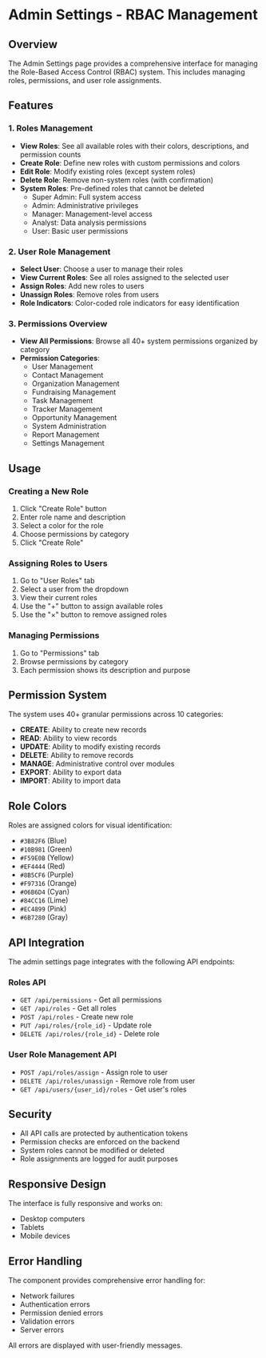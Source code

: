 # Admin Settings - RBAC Management

## Overview
The Admin Settings page provides a comprehensive interface for managing the Role-Based Access Control (RBAC) system. This includes managing roles, permissions, and user role assignments.

## Features

### 1. Roles Management
- **View Roles**: See all available roles with their colors, descriptions, and permission counts
- **Create Role**: Define new roles with custom permissions and colors
- **Edit Role**: Modify existing roles (except system roles)
- **Delete Role**: Remove non-system roles (with confirmation)
- **System Roles**: Pre-defined roles that cannot be deleted
  - Super Admin: Full system access
  - Admin: Administrative privileges
  - Manager: Management-level access
  - Analyst: Data analysis permissions
  - User: Basic user permissions

### 2. User Role Management
- **Select User**: Choose a user to manage their roles
- **View Current Roles**: See all roles assigned to the selected user
- **Assign Roles**: Add new roles to users
- **Unassign Roles**: Remove roles from users
- **Role Indicators**: Color-coded role indicators for easy identification

### 3. Permissions Overview
- **View All Permissions**: Browse all 40+ system permissions organized by category
- **Permission Categories**:
  - User Management
  - Contact Management
  - Organization Management
  - Fundraising Management
  - Task Management
  - Tracker Management
  - Opportunity Management
  - System Administration
  - Report Management
  - Settings Management

## Usage

### Creating a New Role
1. Click "Create Role" button
2. Enter role name and description
3. Select a color for the role
4. Choose permissions by category
5. Click "Create Role"

### Assigning Roles to Users
1. Go to "User Roles" tab
2. Select a user from the dropdown
3. View their current roles
4. Use the "+" button to assign available roles
5. Use the "×" button to remove assigned roles

### Managing Permissions
1. Go to "Permissions" tab
2. Browse permissions by category
3. Each permission shows its description and purpose

## Permission System

The system uses 40+ granular permissions across 10 categories:

- **CREATE**: Ability to create new records
- **READ**: Ability to view records
- **UPDATE**: Ability to modify existing records
- **DELETE**: Ability to remove records
- **MANAGE**: Administrative control over modules
- **EXPORT**: Ability to export data
- **IMPORT**: Ability to import data

## Role Colors

Roles are assigned colors for visual identification:
- `#3B82F6` (Blue)
- `#10B981` (Green) 
- `#F59E0B` (Yellow)
- `#EF4444` (Red)
- `#8B5CF6` (Purple)
- `#F97316` (Orange)
- `#06B6D4` (Cyan)
- `#84CC16` (Lime)
- `#EC4899` (Pink)
- `#6B7280` (Gray)

## API Integration

The admin settings page integrates with the following API endpoints:

### Roles API
- `GET /api/permissions` - Get all permissions
- `GET /api/roles` - Get all roles
- `POST /api/roles` - Create new role
- `PUT /api/roles/{role_id}` - Update role
- `DELETE /api/roles/{role_id}` - Delete role

### User Role Management API
- `POST /api/roles/assign` - Assign role to user
- `DELETE /api/roles/unassign` - Remove role from user
- `GET /api/users/{user_id}/roles` - Get user's roles

## Security

- All API calls are protected by authentication tokens
- Permission checks are enforced on the backend
- System roles cannot be modified or deleted
- Role assignments are logged for audit purposes

## Responsive Design

The interface is fully responsive and works on:
- Desktop computers
- Tablets
- Mobile devices

## Error Handling

The component provides comprehensive error handling for:
- Network failures
- Authentication errors  
- Permission denied errors
- Validation errors
- Server errors

All errors are displayed with user-friendly messages.